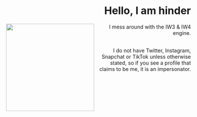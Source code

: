 <h1 align="right">Hello, I am hinder</h3>

<img align="left" width="240" src="https://user-images.githubusercontent.com/109132519/218298779-276116ec-e3da-4892-83ea-daaef9cdcbb2.png" />

<p align="right">
I mess around with the IW3 & IW4 engine.
</p>

<br>
<div align="right" markdown="1">
I do not have Twitter, Instagram, Snapchat or TikTok unless otherwise stated, so if you see a profile that claims to be me, it is an impersonator.
<br>
